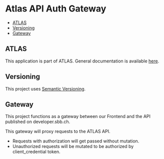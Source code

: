# Atlas API Auth Gateway

<!-- toc -->

- [ATLAS](#atlas)
- [Versioning](#versioning)
- [Gateway](#gateway)

<!-- tocstop -->

## ATLAS
This application is part of ATLAS. General documentation is available [here](https://code.sbb.ch/projects/KI_ATLAS/repos/atlas-backend/browse/README.md#big-picture).

## Versioning
This project uses [Semantic Versioning](https://semver.org/).

## Gateway

This project functions as a gateway between our Frontend and the API published on developer.sbb.ch.

This gateway will proxy requests to the ATLAS API.

- Requests with authorization will get passed without mutation.
- Unauthorized requests will be mutated to be authorized by client_credential token. 
